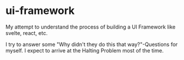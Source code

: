 # ui-framework

My attempt to understand the process of building a UI Framework like svelte, react, etc.

I try to answer some "Why didn't they do this that way?"-Questions for myself. I expect to arrive at the Halting Problem most of the time.